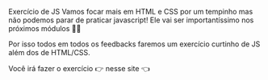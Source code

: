 Exercício de JS
Vamos focar mais em HTML e CSS por um tempinho mas não podemos parar de praticar javascript! Ele vai ser importantíssimo nos próximos módulos 👮🏽

Por isso todos em todos os feedbacks faremos um exercício curtinho de JS além dos de HTML/CSS.

Você irá fazer o exercício 👉 nesse site 👈